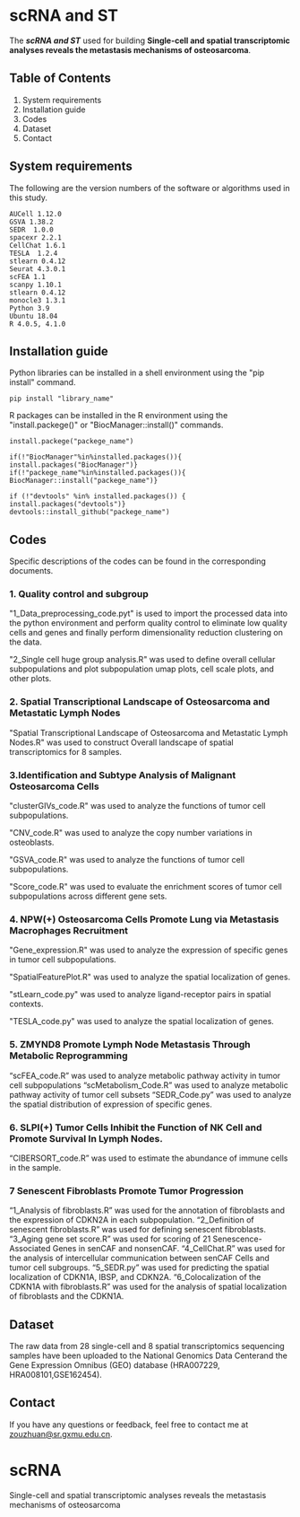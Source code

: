 # scRNA and ST
The ***scRNA and ST*** used for building **Single-cell and spatial transcriptomic analyses reveals the metastasis mechanisms of osteosarcoma**.

## Table of Contents
1. System requirements
2. Installation guide
3. Codes
4. Dataset
5. Contact

## System requirements
The following are the version numbers of the software or algorithms used in this study.

	AUCell 1.12.0
	GSVA 1.38.2
	SEDR  1.0.0
	spacexr 2.2.1
	CellChat 1.6.1
	TESLA  1.2.4
	stlearn 0.4.12
	Seurat 4.3.0.1
	scFEA 1.1
	scanpy 1.10.1
	stlearn 0.4.12
	monocle3 1.3.1
	Python 3.9
 	Ubuntu 18.04
	R 4.0.5, 4.1.0 
 
## Installation guide

Python libraries can be installed in a shell environment using the "pip install" command. 

	pip install "library_name"

R packages can be installed in the R environment using the "install.packege()" or "BiocManager::install()" commands.

	install.packege("packege_name")

	if(!"BiocManager"%in%installed.packages()){ 
	install.packages("BiocManager")}
 	if(!"packege_name"%in%installed.packages()){ 
	BiocManager::install("packege_name")}

	if (!"devtools" %in% installed.packages()) {
  	install.packages("devtools")}
   	devtools::install_github("packege_name")



## Codes
Specific descriptions of the codes can be found in the corresponding documents.

### 1. Quality control and subgroup
"1_Data_preprocessing_code.pyt" is used to import the processed data into the python environment and perform quality control to eliminate low quality cells and genes and finally perform dimensionality reduction clustering on the data.

"2_Single cell huge group analysis.R" was used to define overall cellular subpopulations and plot subpopulation umap plots, cell scale plots, and other plots.

### 2. Spatial Transcriptional Landscape of Osteosarcoma and Metastatic Lymph Nodes

"Spatial Transcriptional Landscape of Osteosarcoma and Metastatic Lymph Nodes.R" was used to construct Overall landscape of spatial transcriptomics for 8 samples.

### 3.Identification and Subtype Analysis of Malignant Osteosarcoma Cells

"clusterGIVs_code.R" was used to analyze the functions of tumor cell subpopulations.

"CNV_code.R" was used to analyze the copy number variations in osteoblasts.

"GSVA_code.R" was used to analyze the functions of tumor cell subpopulations.

"Score_code.R" was used to evaluate the enrichment scores of tumor cell subpopulations across different gene sets.

### 4. NPW(+) Osteosarcoma Cells Promote Lung via Metastasis Macrophages Recruitment 

"Gene_expression.R" was used to analyze the expression of specific genes in tumor cell subpopulations.

"SpatialFeaturePlot.R" was used to analyze the spatial localization of genes.

"stLearn_code.py" was used to analyze ligand-receptor pairs in spatial contexts.

"TESLA_code.py" was used to analyze the spatial localization of genes.

### 5. ZMYND8 Promote Lymph Node Metastasis Through Metabolic Reprogramming
“scFEA_code.R” was used to analyze metabolic pathway activity in tumor cell subpopulations
“scMetabolism_Code.R” was used to analyze metabolic pathway activity of tumor cell subsets
“SEDR_Code.py” was used to analyze the spatial distribution of expression of specific genes.
### 6. SLPI(+) Tumor Cells Inhibit the Function of NK Cell and Promote Survival In Lymph Nodes.
“CIBERSORT_code.R” was used to estimate the abundance of immune cells in the sample.

### 7  Senescent Fibroblasts Promote Tumor Progression
“1_Analysis of fibroblasts.R” was used for the annotation of fibroblasts and the expression of CDKN2A in each subpopulation.
“2_Definition of senescent fibroblasts.R” was used for defining senescent fibroblasts.
“3_Aging gene set score.R” was used for scoring of 21 Senescence-Associated Genes in senCAF and nonsenCAF.
“4_CellChat.R” was used for the analysis of intercellular communication between senCAF Cells and tumor cell subgroups.
“5_SEDR.py” was used for predicting the spatial localization of CDKN1A, IBSP, and CDKN2A.
“6_Colocalization of the CDKN1A with fibroblasts.R” was used for the analysis of spatial localization of fibroblasts and the CDKN1A.

## Dataset
The raw data from 28 single-cell and 8 spatial transcriptomics sequencing samples have been uploaded to the National Genomics Data Centerand the Gene Expression Omnibus (GEO) database (HRA007229, HRA008101,GSE162454).

## Contact
If you have any questions or feedback, feel free to contact me at zouzhuan@sr.gxmu.edu.cn.
# scRNA
Single-cell and spatial transcriptomic analyses reveals the metastasis mechanisms of osteosarcoma
